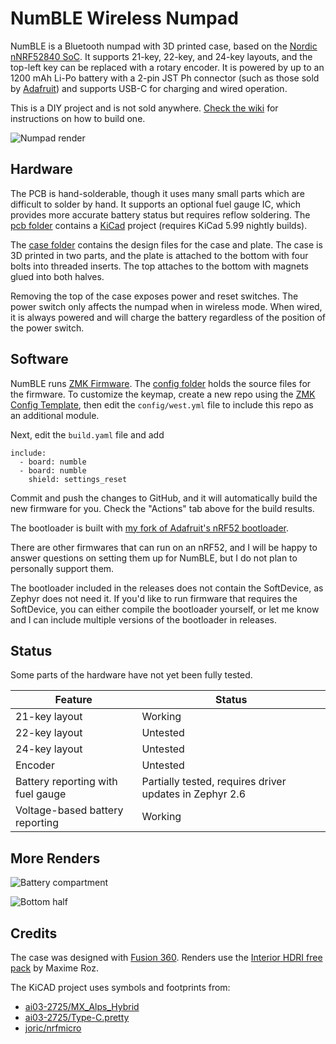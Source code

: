 # NumBLE Wireless Numpad

NumBLE is a Bluetooth numpad with 3D printed case, based on the
[Nordic nNRF52840 SoC](https://www.nordicsemi.com/Products/Low-power-short-range-wireless/nRF52840).
It supports 21-key, 22-key, and 24-key layouts, and the top-left key can be
replaced with a rotary encoder. It is powered by up to an 1200 mAh Li-Po battery
with a 2-pin JST Ph connector (such as those sold by [Adafruit](https://www.adafruit.com/category/574))
and supports USB-C for charging and wired operation.

This is a DIY project and is not sold anywhere.
[Check the wiki](https://github.com/joelspadin/NumBLE/wiki) for instructions on
how to build one.

![Numpad render](case/renders/NumBLE.png)

## Hardware

The PCB is hand-solderable, though it uses many small parts which are difficult
to solder by hand. It supports an optional fuel gauge IC, which provides more
accurate battery status but requires reflow soldering. The [pcb folder](pcb)
contains a [KiCad](https://www.kicad.org/) project (requires KiCad 5.99 nightly
builds).

The [case folder](case) contains the design files for the case and plate. The
case is 3D printed in two parts, and the plate is attached to the bottom with
four bolts into threaded inserts. The top attaches to the bottom with magnets
glued into both halves.

Removing the top of the case exposes power and reset switches. The power switch
only affects the numpad when in wireless mode. When wired, it is always powered
and will charge the battery regardless of the position of the power switch.

## Software

NumBLE runs [ZMK Firmware](https://zmkfirmware.dev/). The [config folder](config)
holds the source files for the firmware. To customize the keymap, create a new
repo using the [ZMK Config Template](https://github.com/zmkfirmware/unified-zmk-config-template),
then edit the `config/west.yml` file to include this repo as an additional module.

Next, edit the `build.yaml` file and add

```ymal
include:
  - board: numble
  - board: numble
    shield: settings_reset
```

Commit and push the changes to GitHub, and it will automatically build the new
firmware for you. Check the "Actions" tab above for the build results.

The bootloader is built with [my fork of Adafruit's nRF52 bootloader](https://github.com/joelspadin/Adafruit_nRF52_Bootloader).

There are other firmwares that can run on an nRF52, and I will be happy to
answer questions on setting them up for NumBLE, but I do not plan to personally
support them.

The bootloader included in the releases does not contain the SoftDevice, as
Zephyr does not need it. If you'd like to run firmware that requires the
SoftDevice, you can either compile the bootloader yourself, or let me know and I
can include multiple versions of the bootloader in releases.

## Status

Some parts of the hardware have not yet been fully tested.

| Feature                           | Status                                                  |
| --------------------------------- | ------------------------------------------------------- |
| 21-key layout                     | Working                                                 |
| 22-key layout                     | Untested                                                |
| 24-key layout                     | Untested                                                |
| Encoder                           | Untested                                                |
| Battery reporting with fuel gauge | Partially tested, requires driver updates in Zephyr 2.6 |
| Voltage-based battery reporting   | Working                                                 |

## More Renders

![Battery compartment](case/renders/Battery.png)

![Bottom half](case/renders/Bottom.png)

## Credits

The case was designed with [Fusion 360](https://www.autodesk.com/products/fusion-360).
Renders use the [Interior HDRI free pack](https://www.maximeroz.com/hdri-free-pack)
by Maxime Roz.

The KiCAD project uses symbols and footprints from:

- [ai03-2725/MX_Alps_Hybrid](https://github.com/ai03-2725/MX_Alps_Hybrid)
- [ai03-2725/Type-C.pretty](https://github.com/ai03-2725/Type-C.pretty)
- [joric/nrfmicro](https://github.com/joric/nrfmicro)

